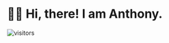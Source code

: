 # 👋🏼 Hi, there! I am Anthony.
![visitors](https://visitor-badge.laobi.icu/badge?page_id=anthonykusuma)